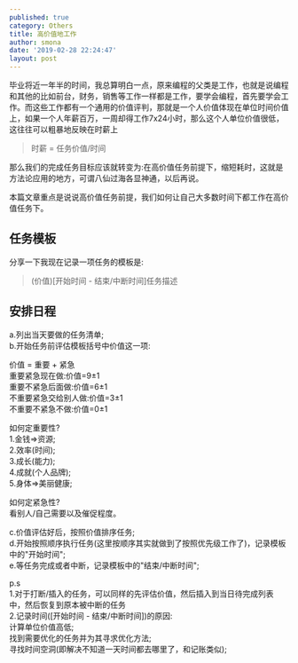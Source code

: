 ```yaml
---
published: true
category: Others
title: 高价值地工作
author: smona
date: '2019-02-28 22:24:47'
layout: post
---
```

毕业将近一年半的时间，我总算明白一点，原来编程的父类是工作，也就是说编程和其他的比如前台，财务，销售等工作一样都是工作，要学会编程，首先要学会工作。而这些工作都有一个通用的价值评判，那就是一个人价值体现在单位时间价值上，如果一个人年薪百万，一周却得工作7x24小时，那么这个人单位价值很低，这往往可以粗暴地反映在时薪上  

> 时薪 = 任务价值/时间  

那么我们的完成任务目标应该就转变为:在高价值任务前提下，缩短耗时，这就是方法论应用的地方，可谓八仙过海各显神通，以后再说。  

本篇文章重点是说说高价值任务前提，我们如何让自己大多数时间下都工作在高价值任务下。  

##  任务模板

分享一下我现在记录一项任务的模板是: 

> (价值)[开始时间 - 结束/中断时间]任务描述  

##  安排日程 

a.列出当天要做的任务清单;  
b.开始任务前评估模板括号中价值这一项:  

价值 = 重要 + 紧急  
重要紧急现在做:价值=9±1  
重要不紧急后面做:价值=6±1  
不重要紧急交给别人做:价值=3±1  
不重要不紧急不做:价值=0±1  

如何定重要性?  
1.金钱=>资源;  
2.效率(时间);  
3.成长(能力);  
4.成就(个人品牌);  
5.身体=>美丽健康;  

如何定紧急性?  
看别人/自己需要以及催促程度。  

c.价值评估好后，按照价值排序任务;  
d.开始按照顺序执行任务(这里按顺序其实就做到了按照优先级工作了)，记录模板中的"开始时间";  
e.等任务完成或者中断，记录模板中的"结束/中断时间";  

p.s  
1.对于打断/插入的任务，可以同样的先评估价值，然后插入到当日待完成列表中，然后恢复到原本被中断的任务  
2.记录时间([开始时间 - 结束/中断时间])的原因:  
计算单位价值高低;  
找到需要优化的任务并为其寻求优化方法;  
寻找时间空洞(即解决不知道一天时间都去哪里了，和记账类似);
